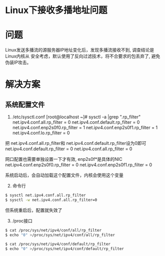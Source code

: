 # Linux下接收多播地址问题

# 问题
Linux发送多播流的源服务器IP地址变化后，发现多播流接收不到, 调查结论是Linux内核从
安全考虑，默认使用了反向过滤技术，将不合要求的包丢弃了, 避免伪装IP攻击。

# 解决方案

## 系统配置文件
1. /etc/sysctl.conf
[root@localhost ~]# sysctl -a |grep ".rp_filter"
net.ipv4.conf.all.rp_filter = 0
net.ipv4.conf.default.rp_filter = 0
net.ipv4.conf.enp2s0f0.rp_filter = 1
net.ipv4.conf.enp2s0f1.rp_filter = 1
net.ipv4.conf.lo.rp_filter = 0

把 net.ipv4.conf.all.rp_filter和 net.ipv4.conf.default.rp_filter设为0即可
net.ipv4.conf.default.rp_filter = 0
net.ipv4.conf.all.rp_filter = 0

网口配置也需要单独设置一下才有效, enp2s0f*是具体的NIC
net.ipv4.conf.enp2s0f0.rp_filter = 0
net.ipv4.conf.enp2s0f1.rp_filter = 0

系统启动后，会自动加载这个配置文件，内核会使用这个变量

2. 命令行

```sh
$ sysctl net.ipv4.conf.all.rp_filter
$ sysctl -w net.ipv4.conf.all.rp_filter=0
```
但系统重启后，配置就失效了

3. /proc接口
```sh
$ cat /proc/sys/net/ipv4/conf/all/rp_filter
$ echo "0" >/proc/sys/net/ipv4/conf/all/rp_filter

$ cat /proc/sys/net/ipv4/conf/default/rp_filter
$ echo "0" >/proc/sys/net/ipv4/conf/default/rp_filter
```

